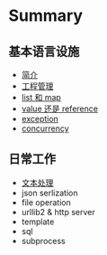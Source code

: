 # Summary

## 基本语言设施
* [简介](README.md)
* [工程管理](project-setup/chapter.md)
* [list 和 map](list-and-map/chapter.md)
* [value 还是 reference](value-or-reference/chapter.md)
* [exception](exception/chapter.md)
* [concurrency](concurrency/chapter.md)

## 日常工作
* [文本处理](text-manipulation/chapter.md)
* json serlization
* file operation
* urllib2 & http server
* template
* sql
* subprocess

